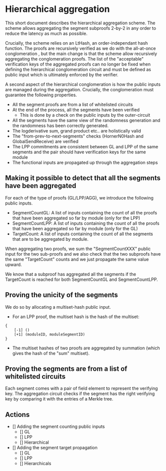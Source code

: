 # Hierarchical aggregation

This short document describes the hierarchical aggregation scheme. The scheme
allows aggregating the segment subproofs 2-by-2 in any order to reduce the 
latency as much as possible.

Crucially, the scheme relies on an LtHash, an order-independant hash function. 
The proofs are recursively verified as we do with the all-at-once conglomeration
, but the main change is that the scheme allow recursively aggregating the 
conglomeration proofs. The list of the "acceptable" verification keys of the 
aggregated proofs can no longer be fixed when defining the hierarchical 
conglomeration circuit and must be defined as public input which is ultimately
enforced by the verifier.

A second aspect of the hierarchical conglomeration is how the public inputs are
managed during the aggregation. Crucially, the conglomeration must guarantee the
following properties.

- All the segment proofs are from a list of whitelisted circuits
- At the end of the process, all the segments have been verified
    - This is done by a check on the public inputs by the outer-circuit
- All the segments have the same view of the randomness generation and the
    randomness has been correctly generated.
- The logderivative sum, grand product etc.. are holistically valid
- The "from-prev-to-next-segments" checks (HornerN0Hash and GlobalSendReceive) 
    are verified
- The LPP commitments are consistent between GL and LPP of the same segments and 
    the pair should have verification keys for the same module
- The functional inputs are propagated up through the aggregation steps


## Making it possible to detect that all the segments have been aggregated

For each of the type of proofs (GL/LPP/AGG), we introduce the following public
inputs.

- SegmentCountGL: A list of inputs containing the count of all the proofs that have been aggregated so far by module (only for the LPP)
- SegmentCountLPP: A list of inputs containing the count of all the proofs that have been aggregated so far by module (only for the GL)
- TargetCount: A list of inputs containing the count of all the segments that are to be aggregated by module.

When aggregating two proofs, we sum the "SegmentCountXXX" public input for the two sub-proofs and we also check that the two subproofs have the same "TargetCount" counts and we just propagate the same value upward.

We know that a subproof has aggregated all the segments if the TargetCount is reached for both SegmentCountGL and SegmentCountLPP.

## Proving the unicity of the segments

We do so by allocating a multiset-hash public input. 


* For an LPP proof, the multiset hash is the hash of the multiset:

```
{
    [-1] ()
    [+1] (moduleID, moduleSegmentID)
}
```

* The multiset hashes of two proofs are aggregated by summation (which gives the hash of the "sum" multiset).

## Proving the segments are from a list of whitelisted circuits

Each segment comes with a pair of field element to represent the verifying key.
The aggregation circuit checks if the segment has the right verifying key by
comparing it with the entries of a Merkle tree.

## Actions
- [] Adding the segment counting public inputs
    - [] GL
    - [] LPP
    - [] Hierarchical
- [] Adding the segment target propagation
    - [] GL
    - [] LPP
    - [] Hierarchicals
